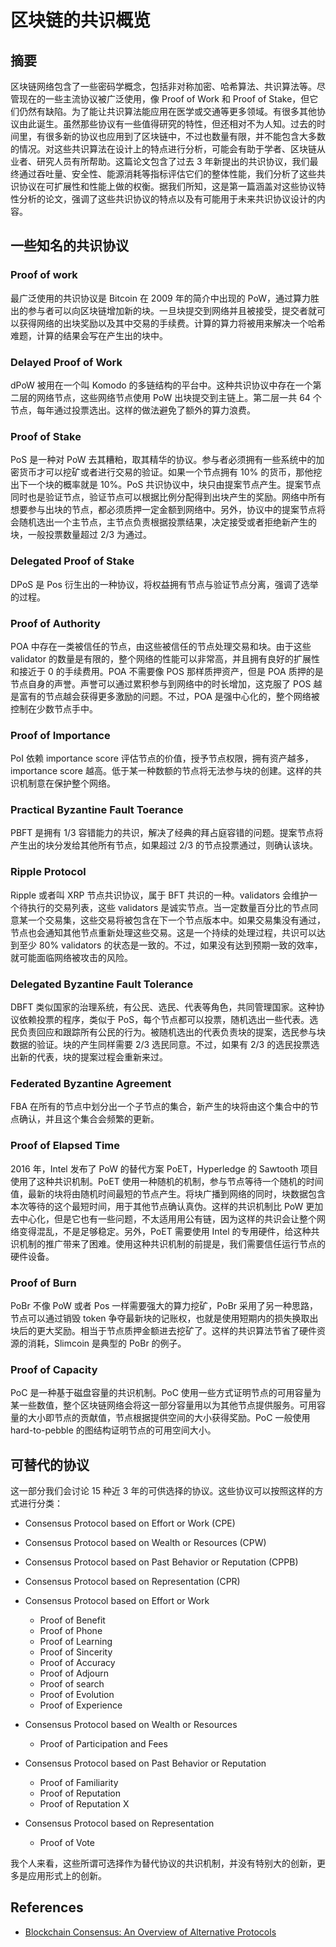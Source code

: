 # 区块链的共识概览

## 摘要

区块链网络包含了一些密码学概念，包括非对称加密、哈希算法、共识算法等。尽管现在的一些主流协议被广泛使用，像 Proof of Work 和 Proof of Stake，但它们仍然有缺陷。为了能让共识算法能应用在医学或交通等更多领域。有很多其他协议由此诞生。虽然那些协议有一些值得研究的特性，但还相对不为人知。过去的时间里，有很多新的协议也应用到了区块链中，不过也数量有限，并不能包含大多数的情况。对这些共识算法在设计上的特点进行分析，可能会有助于学者、区块链从业者、研究人员有所帮助。这篇论文包含了过去 3 年新提出的共识协议，我们最终通过吞吐量、安全性、能源消耗等指标评估它们的整体性能，我们分析了这些共识协议在可扩展性和性能上做的权衡。据我们所知，这是第一篇涵盖对这些协议特性分析的论文，强调了这些共识协议的特点以及有可能用于未来共识协议设计的内容。

## 一些知名的共识协议

### Proof of work

最广泛使用的共识协议是 Bitcoin 在 2009 年的简介中出现的 PoW，通过算力胜出的参与者可以向区块链增加新的块。一旦块提交到网络并且被接受，提交者就可以获得网络的出块奖励以及其中交易的手续费。计算的算力将被用来解决一个哈希难题，计算的结果会写在产生出的块中。

### Delayed Proof of Work

dPoW 被用在一个叫 Komodo 的多链结构的平台中。这种共识协议中存在一个第二层的网络节点，这些网络节点使用 PoW 出块提交到主链上。第二层一共 64 个节点，每年通过投票选出。这样的做法避免了额外的算力浪费。

### Proof of Stake

PoS 是一种对 PoW 去其糟粕，取其精华的协议。参与者必须拥有一些系统中的加密货币才可以挖矿或者进行交易的验证。如果一个节点拥有 10% 的货币，那他挖出下一个块的概率就是 10%。PoS 共识协议中，块只由提案节点产生。提案节点同时也是验证节点，验证节点可以根据比例分配得到出块产生的奖励。网络中所有想要参与出块的节点，都必须质押一定金额到网络中。另外，协议中的提案节点将会随机选出一个主节点，主节点负责根据投票结果，决定接受或者拒绝新产生的块，一般投票数量超过 2/3 为通过。

### Delegated Proof of Stake

DPoS 是 Pos 衍生出的一种协议，将权益拥有节点与验证节点分离，强调了选举的过程。

### Proof of Authority

POA 中存在一类被信任的节点，由这些被信任的节点处理交易和块。由于这些 validator 的数量是有限的，整个网络的性能可以非常高，并且拥有良好的扩展性和接近于 0 的手续费用。POA 不需要像 POS 那样质押资产，但是 POA 质押的是节点自身的声誉。声誉可以通过累积参与到网络中的时长增加，这克服了 POS 越是富有的节点越会获得更多激励的问题。不过，POA 是强中心化的，整个网络被控制在少数节点手中。

### Proof of Importance

PoI 依赖 importance score 评估节点的价值，授予节点权限，拥有资产越多，importance score 越高。低于某一种数额的节点将无法参与块的创建。这样的共识机制意在保护整个网络。

### Practical Byzantine Fault Toerance

PBFT 是拥有 1/3 容错能力的共识，解决了经典的拜占庭容错的问题。提案节点将产生出的块分发给其他所有节点，如果超过 2/3 的节点投票通过，则确认该块。

### Ripple Protocol

Ripple 或者叫 XRP 节点共识协议，属于 BFT 共识的一种。validators 会维护一个待执行的交易列表，这些 validators 是诚实节点。当一定数量百分比的节点同意某一个交易集，这些交易将被包含在下一个节点版本中。如果交易集没有通过，节点也会通知其他节点重新处理这些交易。这是一个持续的处理过程，共识可以达到至少 80% validators 的状态是一致的。不过，如果没有达到预期一致的效率，就可能面临网络被攻击的风险。

### Delegated Byzantine Fault Tolerance

DBFT 类似国家的治理系统，有公民、选民、代表等角色，共同管理国家。这种协议依赖投票的程序，类似于 PoS，每个节点都可以投票，随机选出一些代表。选民负责回应和跟踪所有公民的行为。被随机选出的代表负责块的提案，选民参与块数据的验证。块的产生同样需要 2/3 选民同意。不过，如果有 2/3 的选民投票选出新的代表，块的提案过程会重新来过。

### Federated Byzantine Agreement

FBA 在所有的节点中划分出一个子节点的集合，新产生的块将由这个集合中的节点确认，并且这个集合会频繁的更新。

### Proof of Elapsed Time

2016 年，Intel 发布了 PoW 的替代方案 PoET，Hyperledge 的 Sawtooth 项目使用了这种共识机制。PoET 使用一种随机的机制，参与节点等待一个随机的时间值，最新的块将由随机时间最短的节点产生。将块广播到网络的同时，块数据包含本次等待的这个最短时间，用于其他节点确认真伪。这样的共识机制比 PoW 更加去中心化，但是它也有一些问题，不太适用用公有链，因为这样的共识会让整个网络变得混乱，不是足够稳定。另外，PoET 需要使用 Intel 的专用硬件，给这种共识机制的推广带来了困难。使用这种共识机制的前提是，我们需要信任运行节点的硬件设备。

### Proof of Burn

PoBr 不像 PoW 或者 Pos 一样需要强大的算力挖矿，PoBr 采用了另一种思路，节点可以通过销毁 token 争夺最新块的记账权，也就是使用短期内的损失换取出块后的更大奖励。相当于节点质押金额进去挖矿了。这样的共识算法节省了硬件资源的消耗，Slimcoin 是典型的 PoBr 的例子。

### Proof of Capacity

PoC 是一种基于磁盘容量的共识机制。PoC 使用一些方式证明节点的可用容量为某一些数值，整个区块链网络会将这一部分容量用以为其他节点提供服务。可用容量的大小即节点的贡献值，节点根据提供空间的大小获得奖励。PoC 一般使用 hard-to-pebble 的图结构证明节点的可用空间大小。

## 可替代的协议

这一部分我们会讨论 15 种近 3 年的可供选择的协议。这些协议可以按照这样的方式进行分类：

- Consensus Protocol based on Effort or Work (CPE)
- Consensus Protocol based on Wealth or Resources (CPW)
- Consensus Protocol based on Past Behavior or Reputation (CPPB)
- Consensus Protocol based on Representation (CPR)

- Consensus Protocol based on Effort or Work
    - Proof of Benefit
    - Proof of Phone
    - Proof of Learning
    - Proof of Sincerity
    - Proof of Accuracy
    - Proof of Adjourn
    - Proof of search
    - Proof of Evolution
    - Proof of Experience

- Consensus Protocol based on Wealth or Resources
    - Proof of Participation and Fees

- Consensus Protocol based on Past Behavior or Reputation
    - Proof of Familiarity
    - Proof of Reputation
    - Proof of Reputation X

- Consensus Protocol based on Representation
    - Proof of Vote

我个人来看，这些所谓可选择作为替代协议的共识机制，并没有特别大的创新，更多是应用形式上的创新。

## References

- [Blockchain Consensus: An Overview of Alternative Protocols](https://www.mdpi.com/2073-8994/13/8/1363)

